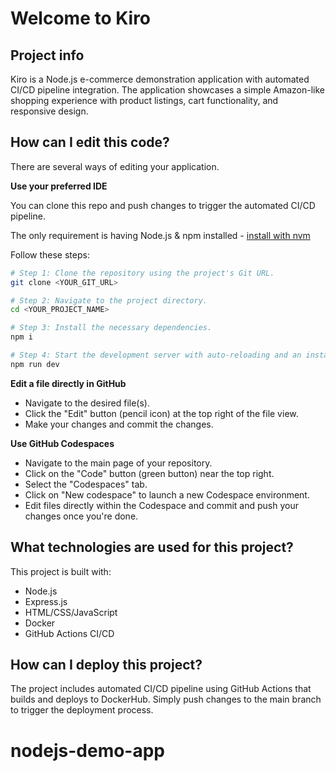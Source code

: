 # Welcome to Kiro

## Project info

Kiro is a Node.js e-commerce demonstration application with automated CI/CD pipeline integration. The application showcases a simple Amazon-like shopping experience with product listings, cart functionality, and responsive design.

## How can I edit this code?

There are several ways of editing your application.

**Use your preferred IDE**

You can clone this repo and push changes to trigger the automated CI/CD pipeline.

The only requirement is having Node.js & npm installed - [install with nvm](https://github.com/nvm-sh/nvm#installing-and-updating)

Follow these steps:

```sh
# Step 1: Clone the repository using the project's Git URL.
git clone <YOUR_GIT_URL>

# Step 2: Navigate to the project directory.
cd <YOUR_PROJECT_NAME>

# Step 3: Install the necessary dependencies.
npm i

# Step 4: Start the development server with auto-reloading and an instant preview.
npm run dev
```

**Edit a file directly in GitHub**

- Navigate to the desired file(s).
- Click the "Edit" button (pencil icon) at the top right of the file view.
- Make your changes and commit the changes.

**Use GitHub Codespaces**

- Navigate to the main page of your repository.
- Click on the "Code" button (green button) near the top right.
- Select the "Codespaces" tab.
- Click on "New codespace" to launch a new Codespace environment.
- Edit files directly within the Codespace and commit and push your changes once you're done.

## What technologies are used for this project?

This project is built with:

- Node.js
- Express.js
- HTML/CSS/JavaScript
- Docker
- GitHub Actions CI/CD

## How can I deploy this project?

The project includes automated CI/CD pipeline using GitHub Actions that builds and deploys to DockerHub. Simply push changes to the main branch to trigger the deployment process.
# nodejs-demo-app

